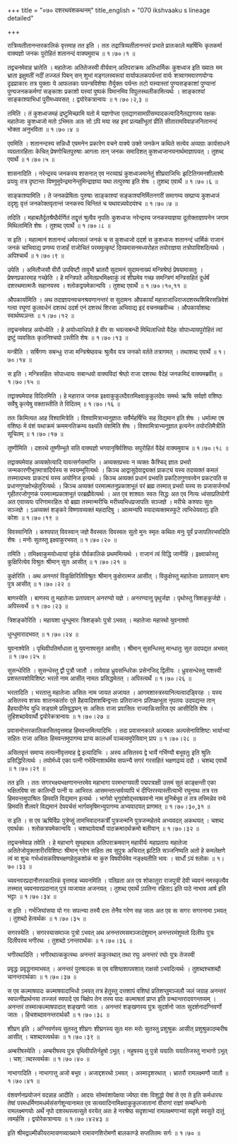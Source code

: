 +++
title = "०७० दशरथवंशकथनम्"
title_english = "070 ikshvaaku s lineage detailed"

+++


रात्रिव्यतीतानन्तरकालिकं वृत्तमाह तत इति । ततः तद्रात्रिव्यतीतानन्तरं
प्रभाते प्रातःकाले महर्षिभिः कृतकर्मा वाक्यज्ञो जनकः पुरोहितं शतानन्दं
वाक्यमुवाच  ॥  १।७०।१  ॥   

  

तद्वचनमेवाह भ्रातेति । महातेजाः अतितेजस्वी वीर्यवान् अतिपराक्रमः
अतिधार्मिकः कुशध्वज इति ख्यातः मम भ्राता इक्षुमतीं नदीं तज्जलं पिबन् सन्
शुभां मङ्गलस्वरूपां वार्याफलकपर्यन्तां वार्यः शत्र्वागमवारणयोग्यः
दृढप्राकारः तत्र युक्ताः ये आफलकाः पयन्त्रविशेषाः तैर्युक्तः पर्यन्तः
तटो यस्यास्तां पुण्यसङ्काशां पुण्यानां पुण्यजनककर्मणां सङ्काशः प्रकाशो
यस्यां पुष्पकं विमानमिव विपुलस्थलीकामित्यर्थः । साङ्काश्यां
साङ्काश्याभिधां पुरीमध्यवसत् । द्वयोरेकत्रान्वयः  ॥  १।७०।२,३  ॥   

  

तमिति । तं कुशध्वजमहं द्रष्टुमिच्छामि यतो मे यज्ञगोप्ता
एतद्यागसामग्रीसम्पादकत्वादिनैतद्यागस्य रक्षकः महातेजाः कुशध्वजो मतो
ऽभिमतः अतः सो ऽपि मया सह इमां प्रत्यक्षीभूतां प्रीतिं
सीतारामविवाहजनितानन्दं भोक्ता अनुभविता  ॥  १।७०।४  ॥   

  

एवमिति । शतानन्दस्य सन्निधौ एवमनेन प्रकारेण वचने वाक्ये उक्ते जनकेन
कथिते सत्येव अव्यग्राः कार्यसाधने व्यग्रतारहिताः केचित्
प्रेषणोचितपुरुषाः आगताः तान् जनकः समादिशत् कुशध्वजानयनार्थमाज्ञापयत् ।
तुशब्द एवार्थे  ॥  १।७०।५  ॥   

  

शासनादिति । नरेन्द्रस्य जनकस्य शासनात् एव नरव्याघ्रं कुशध्वजमानेतुं
शीघ्रवाजिभिः झटितिगमनशीलाश्वैः प्रययुः तत्र दृष्टान्तः
विष्णुमुपेन्द्रमानेन्तुमिन्द्राज्ञया यथा तत्पुरुषा इति शेषः । तुशब्द
एवार्थे  ॥  १।७०।६  ॥   

  

साङ्काश्यामिति । ते जनकप्रेषिताः पुरुषाः साङ्काश्यां
सङ्काश्यनिर्मितनगरीं समागम्य सम्प्राप्य कुशध्वजं ददृशुः वृत्तं
जनकोक्तवृतान्तं जनकस्य चिन्तितं च यथावन्न्यवेदयंश्च  ॥  १।७०।७  ॥   

  

तदिति । महाबलैर्दूतश्रैष्ठैर्वर्णितं तद्वृत्तं श्रुत्वैव नृपतिः कुशध्वजः
नरेन्द्रस्य जनकस्याज्ञया दूतोक्ताज्ञापनेन जगाम मिथिलामिति शेषः । तुशब्द
एवार्थे  ॥  १।७०।८  ॥   

  

स इति । महात्मानं शतानन्दं धर्मवत्सलं जनकं च स कुशध्वजो ददर्श स कुशध्वजः
शतानन्दं धार्मिकं राजानं जनकं चाभिवाद्य प्रणम्य राजार्हं राजोचितं
परममुत्कृष्टं दिव्यमासनमध्यरोहत तयोराज्ञया तत्रोपाविशदित्यर्थः ।
अपिश्चार्थे  ॥  १।७०।९  ॥   

  

उपेति । अमितौजसौ वीरौ उपविष्टौ तावुभौ भ्रातरौ सुदामनं सुदामनाख्यं
मन्त्रिश्रेष्ठं प्रेषयामासतुः । प्रेषणप्रकारमाह गच्छेति । हे मन्त्रिपते
अमितप्रभमिक्ष्वाकुं त्वं शीघ्रमेव गच्छ समन्त्रिणं मन्त्रिसहितं दुर्धर्षं
दशरथमात्मजैः सहानयस्व । श्लोकद्वयमेकान्वयि । तुशब्द एवार्थे  ॥ 
१।७०।१०,११  ॥   

  

औपकार्यामिति । अथ तदाज्ञापनवचनश्रवणानन्तरं स सुदामनः औपकार्यां
महाराजाधिराजदशरथशिबिरसन्निवेशं गत्वा रघूणां कुलवर्धनं दशरथं ददर्श एनं
दशरथं शिरसा अभिवाद्य इदं वचनमब्रवीच्च । औपकार्याशब्दः स्वार्थष्यञन्तः  ॥ 
१।७०।१२  ॥   

  

तद्वचनमेवाह अयोध्येति । हे अयोध्याधिपते हे वीर सः भवत्सबन्धी मिथिलाधिपो
वैदेहः सोपाध्यायपुरोहितं त्वां द्रष्टुं व्यवसितः कृतनिश्चयो ऽस्तीति शेषः
 ॥  १।७०।१३  ॥   

  

मन्त्रीति । सर्षिगणः सबन्धुः राजा मन्त्रिश्रेष्ठवचः श्रुत्वैव यत्र जनको
वर्तते तत्रागमत् । तथाशब्द एवार्थे  ॥  १।७०।१४  ॥   

  

स इति । मन्त्रिसहितः सोपाध्यायः सबान्धवो वाक्यविदां श्रेष्ठो राजा दशरथः
वैदेहं जनकमिदं वाक्यमब्रवीत्  ॥  १।७०।१५  ॥   

  

तद्वाक्यमेवाह विदितमिति । हे महाराज जनक
इक्ष्वाकुकुलदैवतमिक्ष्वाकुकुलदेवः समर्थः ऋषिः सर्वज्ञो वशिष्ठः सर्वेषु
कृत्येषु वक्तास्तीति ते विदितम्  ॥  १।७०।१६  ॥   

  

ततः किमित्यत आह विश्वामित्रेति । विश्वामित्राभ्यनुज्ञातः
सर्वैर्महर्षिभिः सह विद्यमान इति शेषः । धर्मात्मा एष वशिष्ठः मे वंशं
यथाक्रमं क्रममनतिक्रम्य वक्ष्यति वंशमिति शेषः । विश्वामित्राभ्यनुज्ञात
इत्यनेन तयोरतिमैत्रीति सूचितम्  ॥  १।७०।१७  ॥   

  

तूष्णीमिति । दशरथे तूष्णीम्भूते सति वाक्यज्ञो भगवानृषिर्वशिष्ठः
सपुरोहितं वैदेहं वाक्यमुवाच  ॥  १।७०।१८  ॥   

  

तद्वाक्यमेवाह अव्यक्तेत्यादि यावत्सर्गसमाप्ति । अव्यक्तप्रभवः न व्यक्तः
कैश्चिद् ज्ञातः प्रभवो जन्मकारणीभूतमात्रादिर्यस्य स स्वयम्भूरित्यर्थः ।
किञ्च आद्वासुदेवाद्व्यक्तं प्राकट्यं यस्य तदव्यक्तं कमलं तस्मात्प्रभवः
प्राकट्यं यस्य अयोनिज इत्यर्थः । किञ्च अव्यक्तं प्रधानं प्रभवति
प्रकटितगुणवत्त्वेन प्रकटयति स प्रधानगुणक्षोभहेतुरित्यर्थः । किञ्च
अव्यक्तं परमात्मतनुप्रकाशभूतं परं ब्रह्म तस्मात् प्रभवो यस्य सः
प्रजासर्जनार्थं गृहीतरजोगुणकं परमात्मप्रकाशभूतं परब्रह्मैवेत्यर्थः । अत
एव शाश्वतः स्वतः सिद्धः अत एव नित्यः ध्वंसाप्रतियोगी अत एवाव्ययः
परिणामरहितः यो ब्रह्मा तस्मान्मरीचिः मरीच्यभिधप्रजापतिः सञ्जज्ञे ।
मरीचेः कश्यपः सुतः सञ्जज्ञे । ऽअव्यक्तं शङ्करे विष्णावव्यक्तं महदादिषु ।
आत्मन्यपि स्यादव्यक्तमस्फुटे त्वभिधेयवत्ऽ इति कोशः  ॥  १।७०।१९  ॥   

  

विवस्वानिति । कश्यपात् विवस्वान् जज्ञे वैवस्वतः विवस्वतः सुतो मुनः
स्मृतः कथितः मनुः पूर्वं प्रजापतिरभवदिति शेषः । मनोः सुतस्तु
इक्ष्वाकुरभवत्  ॥  १।७०।२०  ॥   

  

तमिति । तमिक्ष्वाकुमयोध्यायां पूर्वकं पौर्वकालिकं प्रथममित्यर्थः ।
राजानं त्वं विद्धि जानीहि । इक्ष्वाकोस्तु कुक्षिरित्येव विश्रुतः
श्रीमान् सुतः आसीत्  ॥  १।७०।२१  ॥   

  

कुक्षेरिति । अथ अनन्तरं विकुक्षिरितिविश्रुतः श्रीमान् कुक्षेरात्मज आसीत्
। विकुक्षेस्तु महातेजाः प्रतापवान् बाणः पुत्र आसीत्  ॥  १।७०।२२  ॥   

  

बाणस्येति । बाणस्य तु महातेजाः प्रतापवान् अनरण्यो यज्ञे । अनरण्यात्तु
पृथुर्जज्ञ । पृथोस्तु त्रिशङ्कुर्जज्ञे । अपिस्त्वर्थे  ॥  १।७०।२३  ॥   

  

त्रिशङ्कोरिति । महायशा धुन्धुमारः त्रिशङ्कोः पुत्रो ऽभवत् । महातेजाः
महारथो युवनाश्वो  

धुन्धुमारादभवत्  ॥  १।७०।२४  ॥   

  

युवनाश्वेति । पृथिवीपतिर्मांधाता तु युवनाश्वसुत आसीत् । श्रीमान्
सुसन्धिस्तु मान्धातुः सुत उदपद्यत अभवत्  ॥  १।७०।२५  ॥   

  

सुसन्धेरिति । सुसन्धेस्तु द्वौ पुत्रौ जातौ । तावेवाह ध्रुवसन्धिरेकः
प्रसेनजिद् द्वितीयः । ध्रुवसन्धेस्तु यशस्वी प्रशस्तयशोविशिष्टः भरतो नाम
आसीत् नामतः प्रसिद्धमेतत् । अपिस्त्वर्थे  ॥  १।७०।२६  ॥   

  

भरतादिति । भरतात्तु महातेजाः असितः नाम जायत अजायत ।
आगमशास्त्रस्यानित्यत्वादड्विरहः । यस्य असितस्य शत्रवः शातनकर्तारः एते
हैहयादिशशबिन्द्वन्ताः प्रतिराजानः प्रतिपक्षभूता नृपतयः उदपद्यन्त तान्
हैहयादीनेव युधि सङ्ग्रामे प्रतियुद्ध्यन् सः असितः राजा प्रवासितः
राज्यान्निःसारित एव आसीदिति शेषः । तुहिशब्दावेवार्थौ द्वयोरेकत्रान्वयः
 ॥  १।७०।२७  ॥   

  

प्रवासनोत्तरकालिकासितवृत्तमाह हिमवन्तमित्यादिभिः । तदा प्रवासनकाले
अल्पबलः अल्पसेनाविशिष्टः भार्याभ्यां सहितः राजा असितः हिमवन्तमुपागम्य
प्राप्य कालधर्मं पञ्चत्वमुपेयिवान् प्राप  ॥  १।७०।२८  ॥   

  

असितवृत्तं समाप्य तत्पत्नीवृत्तमाह द्वे इत्यादिभिः । अस्य असितस्य द्वे
भार्ये गर्भिण्यौ बभूवतुः इति श्रुतिः प्रसिद्धिरित्यर्थः । तयोर्मध्ये एका
पत्नी गर्भविनाशार्थमेव सपत्न्यै सगरं गरसहितं भक्षणद्रव्यं ददौ । चशब्द
एवार्थे  ॥  १।७०।२९  ॥   

  

तत इति । ततः सगरभक्ष्यभक्षणानन्तरमेव महाभागा परमभाग्यवती पद्मपत्राक्षी
उत्तमं सुतं काङ्क्षन्ती एका भक्षितविषा सा कालिन्दी पत्नी यः आभिरतः
आसमन्तात्सर्वव्यापि भं दीप्तिरस्यास्तीत्याभी रघुनाथः तत्र रतः
हिमवन्तमुपाश्रितः हिमवति विद्यमान इत्यर्थः । भार्गवो
भृगुवंशोद्भवश्च्यवनो नाम मुनिर्बभूव तं तत्र तस्मिन्नेव रम्ये हिमवति
शैलवरे विद्यमानं देववर्चसं भार्गवमृषिमभ्युपागम्य अभ्यवादयत् प्राणमत्  ॥ 
१।७०।३०,३१  ॥   

  

स इति । स एव ऋषिर्विप्रः पुत्रेप्सुं तामभिवादनकर्त्रीं पुत्रजन्मनि
पुत्रजन्महेतवे अभ्यवदत् अकथयत् । चशब्द एवार्थकः । श्लोकत्रयमेकान्वयि ।
चशब्दावेवार्थौ पाठक्रमादर्थक्रमो बलीयान्  ॥  १।७०।३२  ॥   

  

तद्वचनमेवाह तवेति । हे महाभागे सुमहाबलः अतिपराक्रमवान् महावीर्यः
महाप्रतापः महातेजा अतितेजोयुक्तशरीरविशिष्टः श्रीमान् गरेण सहितः तव
सुपुत्रः अचिरात् झटिति सञ्जनिष्यति अतो हे कमलेक्षणे त्वं मा शुचः
गर्भध्वंसकविषभक्षणहेतुकशोकं मा कुरु विषवीर्यमेव नङ्क्ष्यतीति भावः ।
सार्धो ऽयं श्लोकः  ॥  १।७०।३३  ॥   

  

च्यवनवरप्रदानौत्तरकालिकं वृत्तमाह च्यवनमिति । पतिव्रता अत एव शोकातुरा
राजपुत्री देवी च्यवनं नमस्कृत्यैव तस्मात् च्यवनवरप्रदानात् पुत्रं
व्यजायत अजनयत् । तुशब्द एवार्थे ऽपतिना रहिताऽ इति पाठे नाभाव आर्ष इति
भट्टाः  ॥  १।७०।३४  ॥   

  

स इति । गर्भजिघांसया यो गरः सपत्न्या तस्यै दत्तः तेनैव गरेण सह जातः अत
एव सः सगरः सगरनामा ऽभवत् । तुशब्दो हेत्वर्थकः  ॥  १।७०।३५  ॥   

  

सगरस्येति । सगरस्यासमञ्जः पुत्रो ऽभवत् अथ अनन्तरमसमञ्जादंशुमान्
अनन्तरमंशुमतो दिलीपः पुत्रः दिलीपस्य भगीरथः । तुशब्दो ऽनन्तरार्थकः  ॥ 
१।७०।३६  ॥   

  

भगीरथादिति । भगीरथात्ककुत्स्थः अनन्तरं ककुत्स्थात् तथा रघुः अनन्तरं रघोः
पुत्रः तेजस्वी  

प्रवृद्धः प्रवृद्धनामाभवत् । अनन्तरं पुरुषादकः स एव वशिष्ठशापवशात्
राक्षसो ऽभवदित्यर्थः । तुशब्दश्चशब्दौ चानन्तरार्थकाः  ॥  १।७०।३७  ॥   

  

स एव कल्माषपादः कल्माषपादाभिधो ऽभवत् तत्र हेतुस्तु दत्तशापं वशिष्ठं
प्रतिशप्तुमञ्जलौ जलं जग्राह अनन्तरं स्वपत्नीप्रार्थनया तज्जलं स्वपादे एव
चिक्षेप तेन तस्य पादः कल्माषतां प्राप्त इति ग्रन्थान्तरादवगन्तव्यम् ।
अनन्तरं तस्मात्कल्माषपादात् शङ्खणो जातः । अनन्तरं शङ्खणस्य पुत्रः
सुदर्शनो जातः सुदर्शनादग्निवर्णो जातः । हिचशब्दावनन्तरार्थकौ  ॥  १।७०।३८
 ॥   

  

शीघ्रग इति । अग्निवर्णस्य सुतस्तु शीघ्रगः शीघ्रगस्य सुतः मरुः मरोः
सुतस्तु प्रशुश्रुकः आसीत् प्रशुश्रुकादम्बरीषः आसीत् । चशब्दस्त्वर्थकः  ॥ 
१।७०।३९  ॥   

  

अम्बरीषस्येति । अम्बरीषस्य पुत्रः पृथिवीपतिर्नहुषो ऽभूत् । नहुषस्य तु
पुत्रो ययातिः ययातिजस्तु नाभागो ऽभूत् । चश्ाब्दस्त्वर्थकः  ॥  १।७०।४०
 ॥   

  

नाभागादिति । नाभागात्तु अजो बभूव । अजाद्दशरथो ऽभवत् । अस्मादृशरथात् ।
भ्रातरौ रामलक्ष्मणौ जातौ  ॥  १।७०।४१  ॥   

  

वंशवर्णनप्रयोजनं वदन्नाह आदीति । आदयः सोमवंशापेक्षया ज्येष्ठा वंशः
विशुद्धो येषां ते एव ते इति कर्मधारयः तेषां
परमधर्मिणामधर्मसंसर्गशून्यानामत एव सत्यवादिनामिक्ष्वाकुकुलजातानां
वीराणां राज्ञां सम्बन्धिनोः रामलक्ष्मणयोः अर्थे नृपो दशरथस्त्वत्सुते
वरयेत् अतः हे नरश्रेष्ठ सदृशाभ्यां रामलक्ष्मणाभ्यां सदृशे स्वसुते दातुं
त्वमर्हसि । द्वयोरेकत्रान्वयः  ॥  १।७०।४२४३  ॥   

  

इति श्रीमद्वाल्मीकीयरामायणव्याख्याने रामायणशिरोमणौ बालकाण्डे सप्ततितमः
सर्गः  ॥  १।७०  ॥   

  

  


